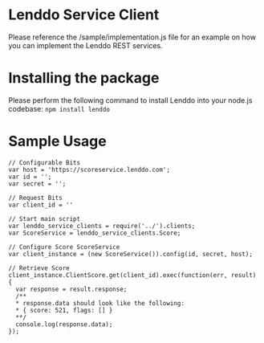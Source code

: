 # Lenddo Service Client
Please reference the /sample/implementation.js file for an example on how
you can implement the Lenddo REST services.

# Installing the package
Please perform the following command to install Lenddo into your
node.js codebase: `npm install lenddo`

# Sample Usage
    // Configurable Bits
    var host = 'https://scoreservice.lenddo.com';
    var id = '';
    var secret = '';

    // Request Bits
    var client_id = ''

    // Start main script
    var lenddo_service_clients = require('../').clients;
    var ScoreService = lenddo_service_clients.Score;

    // Configure Score ScoreService
    var client_instance = (new ScoreService()).config(id, secret, host);

    // Retrieve Score
    client_instance.ClientScore.get(client_id).exec(function(err, result) {
      var response = result.response;
      /**
      * response.data should look like the following:
      * { score: 521, flags: [] }
      **/
      console.log(response.data);
    });
